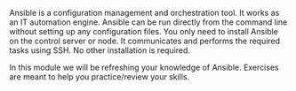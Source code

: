 Ansible is a configuration management and orchestration tool. It works as an IT automation engine.  Ansible can be run directly from the command line without setting up any configuration files. You only need to install Ansible on the control server or node. It communicates and performs the required tasks using SSH. No other installation is required.  

In this module we will be refreshing your knowledge of Ansible.  Exercises are meant to help you practice/review your skills.
